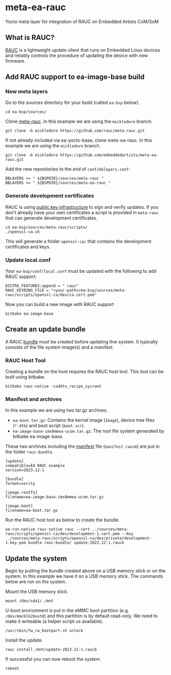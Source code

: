 # meta-ea-rauc
Yocto meta layer for integration of RAUC on Embedded Artists CoM/SoM

## What is RAUC?

[RAUC](https://rauc.io/) is a lightweight update client that runs on Embedded 
Linux devices and reliably controls the procedure of updating the device with 
new firmware.

## Add RAUC support to ea-image-base build

### New meta layers

Go to the sources directory for your build (called `ea-bsp` below).

```
cd ea-bsp/sources/
```

Clone [meta-rauc](https://github.com/rauc/meta-rauc). In this example we are using the `mickledore` branch. 

```
git clone -b mickledore https://github.com/rauc/meta-rauc.git
```

If not already included via ea-yocto-base, clone meta-ea-rauc. In this example we are 
using the `mickledore` branch. 

```
git clone -b mickledore https://github.com/embeddedartists/meta-ea-rauc.git
```

Add the new repositories to the end of `conf/bblayers.conf`:

```
BBLAYERS += " ${BSPDIR}/sources/meta-rauc "
BBLAYERS += " ${BSPDIR}/sources/meta-ea-rauc "
```

### Generate development certificates

RAUC is using [public key infrastructure](https://rauc.readthedocs.io/en/latest/examples.html#pki-setup)
to sign and verify updates. If you don't already have your own certificates a script is provided in 
`meta-rauc` that can generate development certificates. 

```
cd ea-bsp/sources/meta-rauc/scripts/
./openssl-ca.sh
```

This will generate a folder `openssl-ca/` that contains the development certificates and keys.

### Update local.conf

Your `ea-bsp/conf/local.conf` must be updated with the following to add RAUC support. 

```
DISTRO_FEATURES:append = " rauc"
RAUC_KEYRING_FILE = "<your-path>/ea-bsp/sources/meta-rauc/scripts/openssl-ca/dev/ca.cert.pem"
```

Now you can build a new image with RAUC support

```
bitbake ea-image-base
```

## Create an update bundle

A RAUC [bundle](https://github.com/embeddedartists/meta-ea/blob/ea-6.1.36/recipes-kernel/linux/linux-ea_6.1.bb#L54)
must be created before updating thw system. It typically consists of the file system 
image(s) and a manifest. 

### RAUC Host Tool

Creating a bundle on the host requires the RAUC host tool. This tool can be built using bitbake.

```
bitbake rauc-native -caddto_recipe_sysroot
```

### Manifest and archives

In this example we are using two tar.gz archives.

- `ea-boot.tar.gz`: Contains the kernel image (`Image`), device tree files (`*.dtb`) and boot script (`boot.scr`).
- `ea-image-base-imx8mmea-ucom.tar.gz`: The root file system generated by bitbake ea-image-base.

These two archives including the [manifest](https://rauc.readthedocs.io/en/latest/reference.html#manifest) 
file (`manifest.raucm`) are put in the folder `rauc-bundle`.

```
[update]
compatible=EA RAUC example
version=2023.12-1

[bundle]
format=verity

[image.rootfs]
filename=ea-image-base-imx8mmea-ucom.tar.gz

[image.boot]
filename=ea-boot.tar.gz
```

Run the RAUC host tool as below to create the bundle.

```
oe-run-native rauc-native rauc --cert ../sources/meta-rauc/scripts/openssl-ca/dev/development-1.cert.pem --key ../sources/meta-rauc/scripts/openssl-ca/dev/private/development-1.key.pem bundle rauc-bundle/ update-2023.12-1.raucb
```

## Update the system

Begin by putting the bundle created above on a USB memory stick or on the system. In this example we 
have it on a USB memory stick. The commands below are run on the system.

Mount the USB memory stick.

```
mount /dev/sda1/ /mnt
```

U-boot environment is put in the eMMC boot partition (e.g. `/dev/mmcblk2boot0`) and this partition
is by default read-only. We need to make it writeable (a helper script us available).

```
/usr/sbin/fw_rw_bootpart.sh unlock
```

Install the update.

```
rauc install /mnt/update-2023.12-1.raucb
```

If successful you can now reboot the system.

```
reboot
```


